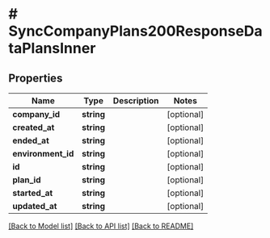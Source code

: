 # # SyncCompanyPlans200ResponseDataPlansInner

## Properties

Name | Type | Description | Notes
------------ | ------------- | ------------- | -------------
**company_id** | **string** |  | [optional]
**created_at** | **string** |  | [optional]
**ended_at** | **string** |  | [optional]
**environment_id** | **string** |  | [optional]
**id** | **string** |  | [optional]
**plan_id** | **string** |  | [optional]
**started_at** | **string** |  | [optional]
**updated_at** | **string** |  | [optional]

[[Back to Model list]](../../README.md#models) [[Back to API list]](../../README.md#endpoints) [[Back to README]](../../README.md)
